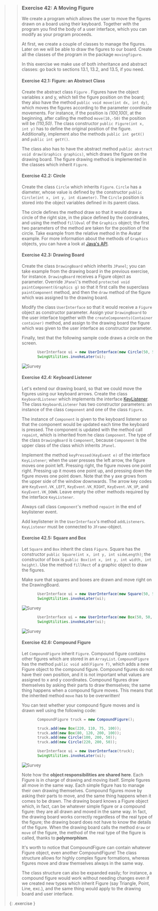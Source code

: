 >>### Exercise 42: A Moving Figure
>>
>>We create a program which allows the user to move the figures drawn on a board using their keyboard. Together with the program you find the body of a user interface, which you can modify as your program proceeds.
>>
>>At first, we create a couple of classes to manage the figures. Later on we will be able to draw the figures to our board. Create all the classes of the program in the package `movingfigure`.
>>
>>In this exercise we make use of both inheritance and abstract classes: go back to sections 13.1, 13.2, and 13.5, if you need.
>>
>> #### Exercise 42.1: Figure: an Abstract Class
>>
>>Create the abstract class `Figure` . Figures have the object variables x and y, which tell the figure position on the board; they also have the method `public void move(int dx, int dy)`, which moves the figures according to the parameter coordinate movements. For instance, if the position is *(100,100)*, at the beginning, after calling the method `move(10,-50)` the position will be *(110,50)*. The class constructor `public Figure(int x, int y)` has to define the original position of the figure. Additionally, implement also the methods `public int getX()` and `public int getY()`.
>>
>>The class also has to have the abstract method `public abstract void draw(Graphics graphics)`, which draws the figure on the drawing board. The figure drawing method is implemented in the classes which inherit `Figure`.
>>
>> #### Exercise 42.2: Circle
>>
>>Create the class `Circle` which inherits `Figure`. `Circle` has a diameter, whose value is defined by the constructor `public Circle(int x, int y, int diameter)`. The `Circle` position is stored into the object variables defined in its parent class.
>>
>>The circle defines the method draw so that it would draw a circle of the right size, in the place defined by the coordinates, and using the method `fillOval` of the `Graphics` object; the first two parameters of the method are taken for the position of the circle. Take example from the relative method in the Avatar example. For more information about the methods of `Graphics` objects, you can have a look at [Java's API](http://docs.oracle.com/javase/8/docs/api/java/awt/Graphics.html).
>>
>> #### Exercise 42.3: Drawing Board
>>
>> Create the class `DrawingBoard` which inherits `JPanel`; you can take example from the drawing board in the previous exercise, for instance. `DrawingBoard` receives a Figure object as parameter. Override `JPanel`'s method `protected void paintComponent(Graphics g)` so that it first calls the superclass `paintComponent` method, and then the `draw` method of the figure which was assigned to the drawing board.
>>
>>Modify the class `UserInterface` so that it would receive a `Figure` object as constructor parameter. Assign your `DrawingBoard` to the user interface together with the `createComponents(Container container)` method, and assign to the drawing board the figure which was given to the user interface as constructor parameter.
>>
>>Finally, test that the following sample code draws a circle on the screen.
>>
>>```java
>>        UserInterface ui = new UserInterface(new Circle(50, 50, 250));
>>        SwingUtilities.invokeLater(ui);
>>```
>>
>>![Survey]({{site.baseurl}}/images/exercise/week11/42_moving-circle.png)
>>
>> #### Exercise 42.4: Keyboard Listener
>>
>>Let's extend our drawing board, so that we could move the figures using our keyboard arrows. Create the class `KeyboardListener` which implements the interface [KeyListener](http://docs.oracle.com/javase/8/docs/api/java/awt/event/KeyListener.html). The class `KeyboardListener` has two constructor parameters: an instance of the class `Component` and one of the class `Figure`.
>>
>>The instance of `Component` is given to the keyboard listener so that the component would be updated each time the keyboard is pressed. The component is updated with the method call `repaint`, which is inherited from he class `Component`. The type of the class `DrawingBoard` is `Component`, because `Component` is the upper class of the class which inherits `JPanel`.
>>
>>Implement the method `keyPressed(KeyEvent e)` of the interface `KeyListener`; when the user presses the left arrow, the figure moves one point left. Pressing right, the figure moves one point right. Pressing up it moves one point up, and pressing down the figure moves one point down. Note that the y axe grows from the upper side of the window downwards. The arrow key codes are `KeyEvent.VK_LEFT`, `KeyEvent.VK_RIGHT`, `KeyEvent.VK_UP`, and `KeyEvent.VK_DOWN`. Leave empty the other methods required by the interface `KeyListener`.
>>
>>Always call class `Component`'s method `repaint` in the end of keylistener event.
>>
>>Add keylistener in the `UserInterface`'s method `addListeners`. `KeyListener` must be connected to `JFrame`-object.
>>
>>#### Exercise 42.5: Square and Box
>>
>> Let `Square` and `Box` inherit the class `Figure`. Square has the constructor `public Square(int x, int y, int sideLength)`; the constructor of box is `public Box(int x, int y, int width, int height)`. Use the method `fillRect` of a graphic object to draw the figures.
>>
>>Make sure that squares and boxes are drawn and move right on the DrawingBoard.
>>
>>```java
>>        UserInterface ui = new UserInterface(new Square(50, 50, 250));
>>        SwingUtilities.invokeLater(ui);
>>```
>>
>>![Survey]({{site.baseurl}}/images/exercise/week11/42_moving-box.png)
>>
>>```java
>>        UserInterface ui = new UserInterface(new Box(50, 50, 100, 300));
>>        SwingUtilities.invokeLater(ui);
>>```
>>
>>![Survey]({{site.baseurl}}/images/exercise/week11/42_moving-box2.png)
>>
>> #### Exercise 42.6: Compound Figure
>>
>>Let `CompoundFigure` inherit `Figure`. Compound figure contains other figures which are stored in an `ArrayList`. `CompoundFigure` has the method `public void add(Figure f)`, which adds a new Figure object to the compound figure. Compound figures do not have their own position, and it is not important what values are assigned to x and y coordinates. Compound figures draw themselves by asking their parts to draw themselves; the same thing happens when a compound figure moves. This means that the inherited method `move` has to be overwritten!
>>
>>You can test whether your compound figure moves and is drawn well using the following code:
>>
>>```java
>>        CompoundFigure truck = new CompoundFigure();
>>
>>        truck.add(new Box(220, 110, 75, 100));
>>        truck.add(new Box(80, 120, 200, 100));
>>        truck.add(new Circle(100, 200, 50));
>>        truck.add(new Circle(220, 200, 50));
>>
>>        UserInterface ui = new UserInterface(truck);
>>        SwingUtilities.invokeLater(ui);
>>```
>>
>> ![Survey]({{site.baseurl}}/images/exercise/week11/42_moving-car.png)
>>
>>Note how the **object responsibilities are shared here**. Each Figure is in charge of drawing and moving itself. Simple figures all move in the same way. Each simple figure has to manage their own drawing themselves. Compound figures move by asking their parts to move, and the same thing happens when it comes to be drawn. The drawing board knows a Figure object which, in fact, can be whatever simple figure or a compound figure: they are all drawn and moved in the same way. In fact, the drawing board works correctly regardless of the real type of the figure; the drawing board does not have to know the details of the figure. When the drawing board calls the method `draw` or `move` of the figure, the method of the real type of the figure is called, thanks to **polymorphism**.
>>
>>It's worth to notice that CompoundFigure can contain whatever Figure object, even another CompoundFigure! The class structure allows for highly complex figure formations, whereas figures move and draw themselves always in the same way.
>>
>>The class structure can also be expanded easily; for instance, a compound figure would work without needing changes even if we created new types which inherit Figure (say Triangle, Point, Line, exc.), and the same thing would apply to the drawing board and user interface.
>>
>{: .exercise }